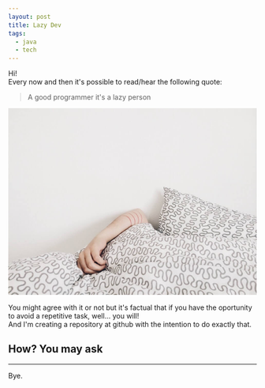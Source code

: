 ```yaml
---
layout: post
title: Lazy Dev
tags:
  - java 
  - tech
---
```

Hi!   
Every now and then it's possible to read/hear the following quote:    
> A good programmer it's a lazy person        
 
![lazy morning](../images/post_3/lazy.jpeg)    

You might agree with it or not but it's factual that if you have the oportunity to avoid a repetitive task, well... you will!    
And I'm creating a repository at github with the intention to do exactly that.    

## How? You may ask    

---
Bye.
